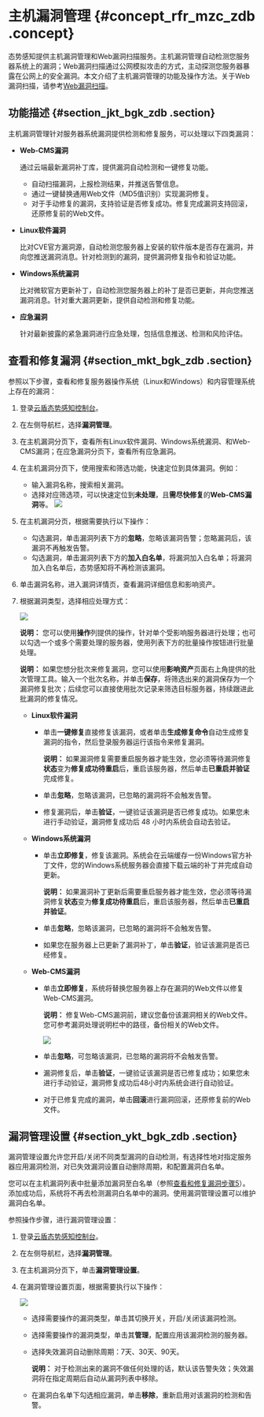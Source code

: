 # 主机漏洞管理 {#concept_rfr_mzc_zdb .concept}

态势感知提供主机漏洞管理和Web漏洞扫描服务。主机漏洞管理自动检测您服务器系统上的漏洞；Web漏洞扫描通过公网模拟攻击的方式，主动探测您服务器暴露在公网上的安全漏洞。本文介绍了主机漏洞管理的功能及操作方法。关于Web漏洞扫描，请参考[Web漏洞扫描](cn.zh-CN/用户指南/漏洞管理/Web漏洞扫描.md#)。

## 功能描述 {#section_jkt_bgk_zdb .section}

主机漏洞管理针对服务器系统漏洞提供检测和修复服务，可以处理以下四类漏洞：

-   **Web-CMS漏洞**

    通过云端最新漏洞补丁库，提供漏洞自动检测和一键修复功能。

    -   自动扫描漏洞，上报检测结果，并推送告警信息。
    -   通过一键替换通用Web文件（MD5值识别）实现漏洞修复。
    -   对于手动修复的漏洞，支持验证是否修复成功。修复完成漏洞支持回滚，还原修复前的Web文件。
-   **Linux软件漏洞**

    比对CVE官方漏洞源，自动检测您服务器上安装的软件版本是否存在漏洞，并向您推送漏洞消息。针对检测到的漏洞，提供漏洞修复指令和验证功能。

-   **Windows系统漏洞**

    比对微软官方更新补丁，自动检测您服务器上的补丁是否已更新，并向您推送漏洞消息。针对重大漏洞更新，提供自动检测和修复功能。

-   **应急漏洞**

    针对最新披露的紧急漏洞进行应急处理，包括信息推送、检测和风险评估。


## 查看和修复漏洞 {#section_mkt_bgk_zdb .section}

参照以下步骤，查看和修复服务器操作系统（Linux和Windows）和内容管理系统上存在的漏洞：

1.  登录[云盾态势感知控制台](https://yundun.console.aliyun.com/?p=sas)。
2.  在左侧导航栏，选择**漏洞管理**。
3.  在主机漏洞分页下，查看所有Linux软件漏洞、Windows系统漏洞、和Web-CMS漏洞；在应急漏洞分页下，查看所有应急漏洞。
4.  在主机漏洞分页下，使用搜索和筛选功能，快速定位到具体漏洞。例如：

    -   输入漏洞名称，搜索相关漏洞。
    -   选择对应筛选项，可以快速定位到**未处理**，且**需尽快修复**的**Web-CMS漏洞**等。
    ![](http://static-aliyun-doc.oss-cn-hangzhou.aliyuncs.com/assets/img/13638/6894_zh-CN.png)

5.  在主机漏洞分页，根据需要执行以下操作：
    -   勾选漏洞，单击漏洞列表下方的**忽略**，忽略该漏洞告警；忽略漏洞后，该漏洞不再触发告警。
    -   勾选漏洞，单击漏洞列表下方的**加入白名单**，将漏洞加入白名单；将漏洞加入白名单后，态势感知将不再检测该漏洞。
6.  单击漏洞名称，进入漏洞详情页，查看漏洞详细信息和影响资产。
7.  根据漏洞类型，选择相应处理方式：

    ![](http://static-aliyun-doc.oss-cn-hangzhou.aliyuncs.com/assets/img/13638/4884_zh-CN.png)

    **说明：** 您可以使用**操作**列提供的操作，针对单个受影响服务器进行处理；也可以勾选一个或多个需要处理的服务器，使用列表下方的批量操作按钮进行批量处理。

    **说明：** 如果您想分批次来修复漏洞，您可以使用**影响资产**页面右上角提供的批次管理工具。输入一个批次名称，并单击**保存**，将筛选出来的漏洞保存为一个漏洞修复批次；后续您可以直接使用批次记录来筛选目标服务器，持续跟进此批漏洞的修复情况。

    -   **Linux软件漏洞**
        -   单击**一键修复**直接修复该漏洞，或者单击**生成修复命令**自动生成修复漏洞的指令，然后登录服务器运行该指令来修复漏洞。

            **说明：** 如果漏洞修复需要重启服务器才能生效，您必须等待漏洞修复**状态**变为**修复成功待重启**后，重启该服务器，然后单击**已重启并验证**完成修复。

        -   单击**忽略**，忽略该漏洞，已忽略的漏洞将不会触发告警。
        -   修复漏洞后，单击**验证**，一键验证该漏洞是否已修复成功。如果您未进行手动验证，漏洞修复成功后 48 小时内系统会自动去验证。
    -   **Windows系统漏洞**
        -   单击**立即修复**，修复该漏洞。系统会在云端缓存一份Windows官方补丁文件，您的Windows系统服务器会直接下载云端的补丁并完成自动更新。

            **说明：** 如果漏洞补丁更新后需要重启服务器才能生效，您必须等待漏洞修复**状态**变为**修复成功待重启**后，重启该服务器，然后单击**已重启并验证**。

        -   单击**忽略**，忽略该漏洞，已忽略的漏洞将不会触发告警。
        -   如果您在服务器上已更新了漏洞补丁，单击**验证**，验证该漏洞是否已经修复。
    -   **Web-CMS漏洞**
        -   单击**立即修复**，系统将替换您服务器上存在漏洞的Web文件以修复Web-CMS漏洞。

            **说明：** 修复Web-CMS漏洞前，建议您备份该漏洞相关的Web文件。您可参考漏洞处理说明栏中的路径，备份相关的Web文件。

            ![](http://static-aliyun-doc.oss-cn-hangzhou.aliyuncs.com/assets/img/13638/6428_zh-CN.jpg)

        -   单击**忽略**，可忽略该漏洞，已忽略的漏洞将不会触发告警。
        -   漏洞修复后，单击**验证**，一键验证该漏洞是否已修复成功；如果您未进行手动验证，漏洞修复成功后48小时内系统会进行自动验证。
        -   对于已修复完成的漏洞，单击**回滚**进行漏洞回滚，还原修复前的Web文件。

## 漏洞管理设置 {#section_ykt_bgk_zdb .section}

漏洞管理设置允许您开启/关闭不同类型漏洞的自动检测，有选择性地对指定服务器应用漏洞检测，对已失效漏洞设置自动删除周期，和配置漏洞白名单。

您可以在主机漏洞列表中批量添加漏洞至白名单（参照[查看和修复漏洞步骤5](cn.zh-CN/用户指南/漏洞管理/主机漏洞管理.md#ul_rdz_btz_22b)）。添加成功后，系统将不再去检测漏洞白名单中的漏洞。使用漏洞管理设置可以维护漏洞白名单。

参照操作步骤，进行漏洞管理设置：

1.  登录[云盾态势感知控制台](https://yundun.console.aliyun.com/?p=sas)。
2.  在左侧导航栏，选择**漏洞管理**。
3.  在主机漏洞分页下，单击**漏洞管理设置**。
4.  在漏洞管理设置页面，根据需要执行以下操作：

    ![](http://static-aliyun-doc.oss-cn-hangzhou.aliyuncs.com/assets/img/13638/6429_zh-CN.jpg)

    -   选择需要操作的漏洞类型，单击其切换开关，开启/关闭该漏洞检测。
    -   选择需要操作的漏洞类型，单击其**管理**，配置应用该漏洞检测的服务器。
    -   选择失效漏洞自动删除周期：7天、30天、90天。

        **说明：** 对于检测出来的漏洞不做任何处理的话，默认该告警失效；失效漏洞将在指定周期后自动从漏洞列表中移除。

    -   在漏洞白名单下勾选相应漏洞，单击**移除**，重新启用对该漏洞的检测和告警。

